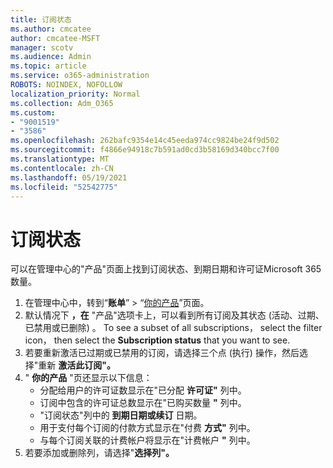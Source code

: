 ```yaml
---
title: 订阅状态
ms.author: cmcatee
author: cmcatee-MSFT
manager: scotv
ms.audience: Admin
ms.topic: article
ms.service: o365-administration
ROBOTS: NOINDEX, NOFOLLOW
localization_priority: Normal
ms.collection: Adm_O365
ms.custom:
- "9001519"
- "3586"
ms.openlocfilehash: 262bafc9354e14c45eeda974cc9824be24f9d502
ms.sourcegitcommit: f4866e94918c7b591ad0cd3b58169d340bcc7f00
ms.translationtype: MT
ms.contentlocale: zh-CN
ms.lasthandoff: 05/19/2021
ms.locfileid: "52542775"
---
```

# <a name="subscription-status"></a>订阅状态

可以在管理中心的"产品"页面上找到订阅状态、到期日期和许可证Microsoft 365数量。

1. 在管理中心中，转到“**账单**” > “[你的产品](https://go.microsoft.com/fwlink/p/?linkid=842054)”页面。
2. 默认情况下 **，在** "产品"选项卡上，可以看到所有订阅及其状态 (活动、过期、已禁用或已删除) 。 To see a subset of all subscriptions， select the filter icon， then select the **Subscription status** that you want to see.
3. 若要重新激活已过期或已禁用的订阅，请选择三个点 (执行) 操作，然后选择"重新 **激活此订阅"。**
4. " **你的产品** "页还显示以下信息：
    - 分配给用户的许可证数显示在"已分配 **许可证"** 列中。
    - 订阅中包含的许可证总数显示在"已购买数量 **"** 列中。
    - "订阅状态"列中的 **到期日期或续订** 日期。
    - 用于支付每个订阅的付款方式显示在"付费 **方式"** 列中。
    - 与每个订阅关联的计费帐户将显示在"计费帐户 **"** 列中。
5. 若要添加或删除列，请选择"**选择列"。**